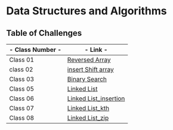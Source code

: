# Data Structures and Algorithms

## Table of Challenges

| - Class Number - | -  Link -                       |
|------------------|---------------------------------|
| Class 01         | [Reversed Array](./class01Challenge/README.MD) |
| class 02         | [insert Shift array](https://github.com/Raghdsmadi/data-structures-and-algorithms/pull/1) <br/>       |
| Class 03         | [Binary Search](./class03Challenge/README.md)
| Class 05         | [Linked List](https://github.com/Raghdsmadi/data-structures-and-algorithms/tree/main/link_list)
| Class 06         | [Linked List_insertion](https://github.com/Raghdsmadi/data-structures-and-algorithms/tree/linked-list-06/link_list)
| Class 07         | [Linked List_kth](https://github.com/Raghdsmadi/data-structures-and-algorithms/tree/linked-list-kth/link_list)
| Class 08         | [Linked List_zip](https://github.com/Raghdsmadi/data-structures-and-algorithms/tree/main/link_list/linked-list-zip)
